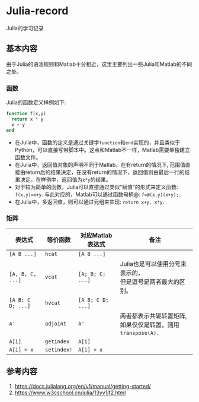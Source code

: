 # Julia-record
Julia的学习记录

## 基本内容

由于Julia的语法规则和Matlab十分相近，这里主要列出一些Julia和Matlab的不同之处。

### 函数

Julia的函数定义样例如下:
``` julia
function f(x,y)
  return x * y
  x + y
end
```

- 在Julia中，函数的定义是通过关键字`function`和`end`实现的，并且类似于Python，可以直接写带脚本中。这点和Matlab不一样，Matlab需要单独建立函数文件。
- 在Julia中，返回值对象的声明不同于Matlab。在有return的情况下, 范围值直接由return后的结果决定，在没有return的情况下，返回值则由最后一行的结果决定。在样例中，返回值为`x*y`的结果。
- 对于较为简单的函数，Julia可以直接通过类似"赋值"的形式来定义函数: `f(x,y)=x+y`. 与此对应的，Matlab可以通过函数句柄@: `f=@(x,y)(x+y);`.
- 在Julia中，多返回值，则可以通过元组来实现: `return x+y, x*y`.


### 矩阵

|表达式|等价函数|对应Matlab表达式|备注|
|-|-|-|-|
|`[A B ...]`|`hcat`|`[A B ...]`||
|`[A, B, C, ...]`|`vcat`|`[A; B; C; ...]`|Julia也是可以使用分号来表示的，<br>但是逗号是两者最大的区别。|
|`[A B; C D; ...]`|`hvcat`|`[A B; C D; ...]`||
|`A'`|`adjoint`|`A'`|两者都表示共轭转置矩阵, <br>如果仅仅是转置，则用`transpose(A)`.|
|`A[i]`|`getindex`|`A[i]`||
|`A[i] = x`|`setindex!`|`A[i] = x`||





## 参考内容
1. https://docs.julialang.org/en/v1/manual/getting-started/
2. https://www.w3cschool.cn/julia/13yv1jf2.html
